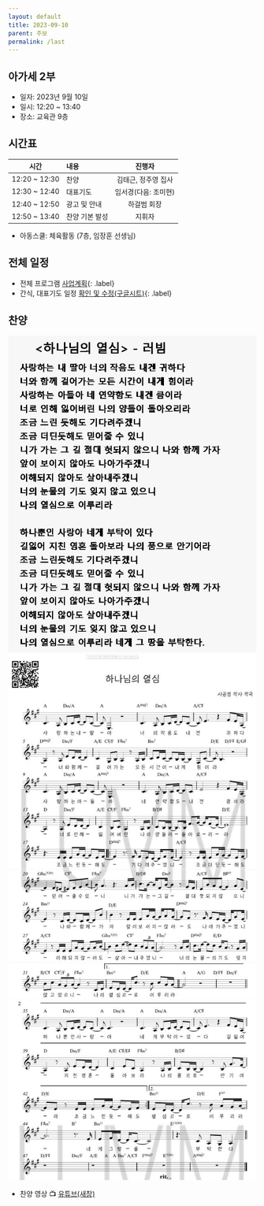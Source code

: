 ```yaml
---
layout: default
title: 2023-09-10
parent: 주보
permalink: /last
---
```


## 아가세 2부
- 일자: 2023년 9월 10일
- 일시: 12:20 ~ 13:40
- 장소: 교육관 9층

## 시간표

|시간| 내용 | 진행자|
|:---:|:-------------------------------------------|:----:|
| 12:20 ~ 12:30 | 찬양 | 김태근, 정주영 집사|
| 12:30 ~ 12:40 | 대표기도 | 임서경(다음: 조미현) |
| 12:40 ~ 12:50 | 광고 및 안내| 하걸범 회장|
| 12:50 ~ 13:40 | 찬양 기본 발성| 지휘자|

- 아동스쿨: 체육활동 (7층, 임장훈 선생님)

## 전체 일정

- 전체 프로그램 [사업계획](schedule){: .label}
- 간식, 대표기도 일정 [확인 및 수정(구글시트)](https://docs.google.com/spreadsheets/d/1lbI19_aBxfNdhaPLaUOwoYV0HYdjHeSiXNjnpaHt0dw/edit?usp=sharing){: .label}

## 찬양

![](attachments/2023-09-10_1.jpeg)
![](attachments/2023-09-10_2.jpeg)
![](attachments/2023-09-10_3.jpeg)

- 찬양 영상 📺 [유튜브(새창)](https://www.youtube.com/watch?si=kLkcjQvQBPvSduNN&v=QkHKe6bPPE0&feature=youtu.be)



